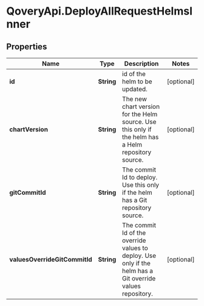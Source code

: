 # QoveryApi.DeployAllRequestHelmsInner

## Properties

Name | Type | Description | Notes
------------ | ------------- | ------------- | -------------
**id** | **String** | id of the helm to be updated. | [optional] 
**chartVersion** | **String** | The new chart version for the Helm source. Use this only if the helm has a Helm repository source. | [optional] 
**gitCommitId** | **String** | The commit Id to deploy. Use this only if the helm has a Git repository source. | [optional] 
**valuesOverrideGitCommitId** | **String** | The commit Id of the override values to deploy. Use only if the helm has a Git override values repository. | [optional] 


